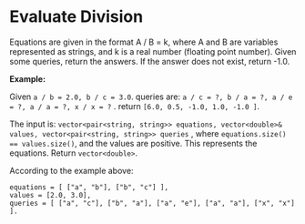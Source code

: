# Evaluate Division

Equations are given in the format A / B = k, where A and B are variables represented as strings, and k is a real number (floating point number). Given some queries, return the answers. If the answer does not exist, return -1.0.

**Example:**

Given `a / b = 2.0, b / c = 3.0`.
queries are: `a / c = ?, b / a = ?, a / e = ?, a / a = ?, x / x = ?` .
return `[6.0, 0.5, -1.0, 1.0, -1.0 ]`.

The input is: `vector<pair<string, string>> equations, vector<double>& values, vector<pair<string, string>> queries` , where `equations.size() == values.size()`, and the values are positive. This represents the equations. Return `vector<double>`.

According to the example above:

```pseudo
equations = [ ["a", "b"], ["b", "c"] ],
values = [2.0, 3.0],
queries = [ ["a", "c"], ["b", "a"], ["a", "e"], ["a", "a"], ["x", "x"] ].
```
